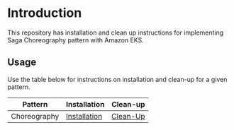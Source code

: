 # Introduction

This repository has installation and clean up instructions for implementing Saga Choreography pattern with Amazon EKS.

## Usage

Use the table below for instructions on installation and clean-up for a given pattern.

| Pattern       | Installation                             | Clean-up                             |
| ------------- | ---------------------------------------- | ------------------------------------ |
| Choreography  | [Installation](choreography/install.md)  | [Clean-Up](choreography/cleanup.md)  |

